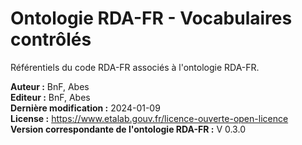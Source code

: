 # Ontologie RDA-FR - Vocabulaires contrôlés

Référentiels du code RDA-FR associés à l'ontologie RDA-FR.

**Auteur :** BnF, Abes \
**Editeur :** BnF, Abes \
**Dernière modification :** 2024-01-09 \
**License :** https://www.etalab.gouv.fr/licence-ouverte-open-licence \
**Version correspondante de l'ontologie RDA-FR :** V 0.3.0
